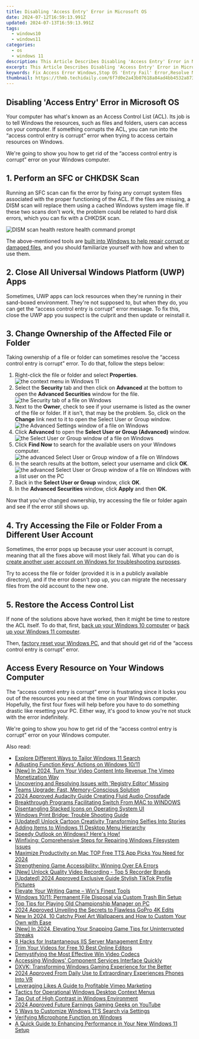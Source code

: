 ```yaml
---
title: Disabling 'Access Entry' Error in Microsoft OS
date: 2024-07-12T16:59:13.991Z
updated: 2024-07-13T16:59:13.991Z
tags:
  - windows10
  - windows11
categories:
  - os
  - windows 11
description: This Article Describes Disabling 'Access Entry' Error in Microsoft OS
excerpt: This Article Describes Disabling 'Access Entry' Error in Microsoft OS
keywords: Fix Access Error Windows,Stop OS 'Entry Fail' Error,Resolve MS OS Gateway Issue,Disable Entry Error MSOS,Eliminate 'Access Denied' Window,Remove Microsoft Entry Fail,Overcome Windows Access Error
thumbnail: https://thmb.techidaily.com/6f7d0e2a43b07618a84ad4bb4532a87360d4eb5cc4017e6eac185e39f8838773.jpg
---
```


## Disabling 'Access Entry' Error in Microsoft OS

 Your computer has what's known as an Access Control List (ACL). Its job is to tell Windows the resources, such as files and folders, users can access on your computer. If something corrupts the ACL, you can run into the “access control entry is corrupt” error when trying to access certain resources on Windows.

 We're going to show you how to get rid of the “access control entry is corrupt” error on your Windows computer.

## 1\. Perform an SFC or CHKDSK Scan

 Running an SFC scan can fix the error by fixing any corrupt system files associated with the proper functioning of the ACL. If the files are missing, a DISM scan will replace them using a cached Windows system image file. If these two scans don't work, the problem could be related to hard disk errors, which you can fix with a CHKDSK scan.

![DISM scan health restore health command prompt](https://static1.makeuseofimages.com/wordpress/wp-content/uploads/2023/03/dism-scan-health-restore-health-command-prompt.jpg)

 The above-mentioned tools are [built into Windows to help repair corrupt or damaged files](https://www.makeuseof.com/windows-built-in-repair-tools), and you should familiarize yourself with how and when to use them.

## 2\. Close All Universal Windows Platform (UWP) Apps

 Sometimes, UWP apps can lock resources when they're running in their sand-boxed environment. They're not supposed to, but when they do, you can get the “access control entry is corrupt” error message. To fix this, close the UWP app you suspect is the culprit and then update or reinstall it.

## 3\. Change Ownership of the Affected File or Folder

 Taking ownership of a file or folder can sometimes resolve the “access control entry is corrupt” error. To do that, follow the steps below:

1. Right-click the file or folder and select **Properties**.  
![the context menu in Windows 11](https://static1.makeuseofimages.com/wordpress/wp-content/uploads/wm/2023/08/the-context-menu-in-windows-11.jpg)
2. Select the **Security** tab and then click on **Advanced** at the bottom to open the **Advanced Securities** window for the file.  
![the Security tab of a file on Windows](https://static1.makeuseofimages.com/wordpress/wp-content/uploads/wm/2023/08/the-security-tab-of-a-file-on-windows.jpg)
3. Next to the **Owner**, check to see if your username is listed as the owner of the file or folder. If it isn't, that may be the problem. So, click on the **Change** link next to it to open the Select User or Group window.  
![the Advanced Settings window of a file on Windows](https://static1.makeuseofimages.com/wordpress/wp-content/uploads/wm/2023/08/the-advanced-settings-window-of-a-file-on-windows.jpg)
4. Click **Advanced** to open the **Select User or Group (Advanced)** window.  
![the Select User or Group window of a file on Windows](https://static1.makeuseofimages.com/wordpress/wp-content/uploads/wm/2023/08/the-select-user-or-group-window-of-a-file-on-windows.jpg)
5. Click **Find Now** to search for the available users on your Windows computer.  
![the advanced Select User or Group window of a file on Windows](https://static1.makeuseofimages.com/wordpress/wp-content/uploads/wm/2023/08/the-advanced-select-user-or-group-window-of-a-file-on-windows.jpg)
6. In the search results at the bottom, select your username and click **OK**.  
![the advanced Select User or Group window of a file on Windows with a list user on the PC](https://static1.makeuseofimages.com/wordpress/wp-content/uploads/wm/2023/08/the-advanced-select-user-or-group-window-of-a-file-with-a-list-of-users-on-windows.jpg)
7. Back in the **Select User or Group** window, click **OK**.
8. In the **Advanced Securities** window, click **Apply** and then **OK**.

 Now that you've changed ownership, try accessing the file or folder again and see if the error still shows up.

## 4\. Try Accessing the File or Folder From a Different User Account

 Sometimes, the error pops up because your user account is corrupt, meaning that all the fixes above will most likely fail. What you can do is [create another user account on Windows for troubleshooting purposes](https://www.makeuseof.com/tag/fix-windows-issues-creating-new-user-account/).

 Try to access the file or folder (provided it is in a publicly available directory), and if the error doesn't pop up, you can migrate the necessary files from the old account to the new one.

## 5\. Restore the Access Control List

 If none of the solutions above have worked, then it might be time to restore the ACL itself. To do that, first, [back up your Windows 10 computer](https://www.makeuseof.com/tag/ultimate-windows-10-data-backup-guide/) or [back up your Windows 11 computer](https://www.makeuseof.com/windows-11-create-complete-backup/).

 Then, [factory reset your Windows PC](https://www.makeuseof.com/tag/4-ways-factory-reset-windows-computer/), and that should get rid of the “access control entry is corrupt” error.

## Access Every Resource on Your Windows Computer

 The “access control entry is corrupt” error is frustrating since it locks you out of the resources you need at the time on your Windows computer. Hopefully, the first four fixes will help before you have to do something drastic like resetting your PC. Either way, it's good to know you're not stuck with the error indefinitely.

 We're going to show you how to get rid of the “access control entry is corrupt” error on your Windows computer.



<ins class="adsbygoogle"
      style="display:block"
      data-ad-client="ca-pub-7571918770474297"
      data-ad-slot="8358498916"
      data-ad-format="auto"
      data-full-width-responsive="true"></ins>
<span class="atpl-alsoreadstyle">Also read:</span>
<div><ul>
<li><a href="https://win11-tips.techidaily.com/explore-different-ways-to-tailor-windows-11-search/"><u>Explore Different Ways to Tailor Windows 11 Search</u></a></li>
<li><a href="https://win11-tips.techidaily.com/adjusting-function-keys-actions-on-windows-1011/"><u>Adjusting Function Keys' Actions on Windows 10/11</u></a></li>
<li><a href="https://vimeo-videos.techidaily.com/new-in-2024-turn-your-video-content-into-revenue-the-vimeo-monetization-way/"><u>[New] In 2024, Turn Your Video Content Into Revenue  The Vimeo Monetization Way</u></a></li>
<li><a href="https://win11-tips.techidaily.com/uncovering-and-resolving-issues-with-registry-editor-missing/"><u>Uncovering and Resolving Issues with 'Registry Editor' Missing</u></a></li>
<li><a href="https://win11-tips.techidaily.com/teams-upgrade-fast-memory-conscious-solution/"><u>Teams Upgrade: Fast, Memory-Conscious Solution</u></a></li>
<li><a href="https://extra-tips.techidaily.com/2024-approved-audacity-guide-creating-fluid-audio-crossfade/"><u>2024 Approved  Audacity Guide  Creating Fluid Audio Crossfade</u></a></li>
<li><a href="https://win11-tips.techidaily.com/breakthrough-programs-facilitating-switch-from-mac-to-windows/"><u>Breakthrough Programs Facilitating Switch From MAC to WINDOWS</u></a></li>
<li><a href="https://win11-tips.techidaily.com/disentangling-stacked-icons-on-operating-system-ui/"><u>Disentangling Stacked Icons on Operating System UI</u></a></li>
<li><a href="https://win11-tips.techidaily.com/windows-print-bridge-trouble-shooting-guide/"><u>Windows Print Bridge: Trouble Shooting Guide</u></a></li>
<li><a href="https://snapchat-videos.techidaily.com/updated-unlock-cartoon-creativity-transforming-selfies-into-stories/"><u>[Updated] Unlock Cartoon Creativity  Transforming Selfies Into Stories</u></a></li>
<li><a href="https://win11-tips.techidaily.com/adding-items-to-windows-11-desktop-menu-hierarchy/"><u>Adding Items to Windows 11 Desktop Menu Hierarchy</u></a></li>
<li><a href="https://win11-tips.techidaily.com/1719380879608-speedy-outlook-on-windows-heres-how/"><u>Speedy Outlook on Windows? Here's How!</u></a></li>
<li><a href="https://win11-tips.techidaily.com/winfixing-comprehensive-steps-for-repairing-windows-filesystem-issues/"><u>Winfixing: Comprehensive Steps for Repairing Windows Filesystem Issues</u></a></li>
<li><a href="https://vp-tips.techidaily.com/maximize-productivity-on-mac-top-free-tts-app-picks-you-need-for-2024/"><u>Maximize Productivity on Mac  TOP Free TTS App Picks You Need for 2024</u></a></li>
<li><a href="https://win11-tips.techidaily.com/strengthening-game-accessibility-winning-over-ea-errors/"><u>Strengthening Game Accessibility: Winning Over EA Errors</u></a></li>
<li><a href="https://remote-screen-capture.techidaily.com/new-unlock-quality-video-recording-top-5-recorder-brands/"><u>[New] Unlock Quality Video Recording - Top 5 Recorder Brands</u></a></li>
<li><a href="https://tiktok-videos.techidaily.com/updated-2024-approved-exclusive-guide-stylish-tiktok-profile-pictures/"><u>[Updated] 2024 Approved  Exclusive Guide  Stylish TikTok Profile Pictures</u></a></li>
<li><a href="https://win11-tips.techidaily.com/elevate-your-writing-game-wins-finest-tools/"><u>Elevate Your Writing Game – Win's Finest Tools</u></a></li>
<li><a href="https://win11-tips.techidaily.com/windows-1011-permanent-file-disposal-via-custom-trash-bin-setup/"><u>Windows 10/11: Permanent File Disposal via Custom Trash Bin Setup</u></a></li>
<li><a href="https://win11-tips.techidaily.com/top-tips-for-playing-old-championship-manager-on-pc/"><u>Top Tips for Playing Old Championship Manager on PC</u></a></li>
<li><a href="https://some-skills.techidaily.com/2024-approved-unveiling-the-secrets-to-flawless-gopro-4k-edits/"><u>2024 Approved  Unveiling the Secrets to Flawless GoPro 4K Edits</u></a></li>
<li><a href="https://ai-video-editing.techidaily.com/new-in-2024-10-catchy-pixel-art-wallpapers-and-how-to-custom-your-own-with-ease/"><u>New In 2024, 10 Catchy Pixel Art Wallpapers and How to Custom Your Own with Ease</u></a></li>
<li><a href="https://snapchat-videos.techidaily.com/new-in-2024-elevating-your-snapping-game-tips-for-uninterrupted-streaks/"><u>[New] In 2024, Elevating Your Snapping Game  Tips for Uninterrupted Streaks</u></a></li>
<li><a href="https://win11-tips.techidaily.com/8-hacks-for-instantaneous-iis-server-management-entry/"><u>8 Hacks for Instantaneous IIS Server Management Entry</u></a></li>
<li><a href="https://smart-video-creator.techidaily.com/trim-your-videos-for-free-10-best-online-editors/"><u>Trim Your Videos for Free 10 Best Online Editors</u></a></li>
<li><a href="https://win11-tips.techidaily.com/demystifying-the-most-effective-win-video-codecs/"><u>Demystifying the Most Effective Win Video Codecs</u></a></li>
<li><a href="https://win11-tips.techidaily.com/accessing-windows-component-services-interface-quickly/"><u>Accessing Windows' Component Services Interface Quickly</u></a></li>
<li><a href="https://win11-tips.techidaily.com/dxvk-transforming-windows-gaming-experience-for-the-better/"><u>DXVK: Transforming Windows Gaming Experience for the Better</u></a></li>
<li><a href="https://article-files.techidaily.com/2024-approved-from-daily-use-to-extraordinary-experiences-phones-into-vr/"><u>2024 Approved  From Daily Use to Extraordinary Experiences  Phones Into VR</u></a></li>
<li><a href="https://vimeo-videos.techidaily.com/leveraging-likes-a-guide-to-profitable-vimeo-marketing/"><u>Leveraging Likes  A Guide to Profitable Vimeo Marketing</u></a></li>
<li><a href="https://win11-tips.techidaily.com/tactics-for-operational-windows-desktop-context-menus/"><u>Tactics for Operational Windows Desktop Context Menus</u></a></li>
<li><a href="https://win11-tips.techidaily.com/tap-out-of-high-contrast-in-windows-environment/"><u>Tap Out of High Contrast in Windows Environment</u></a></li>
<li><a href="https://youtube-stream.techidaily.com/2024-approved-future-earnings-gaming-geeks-on-youtube/"><u>2024 Approved  Future Earnings  Gaming Geeks on YouTube</u></a></li>
<li><a href="https://win11-tips.techidaily.com/5-ways-to-customize-windows-11s-search-via-settings/"><u>5 Ways to Customize Windows 11'S Search via Settings</u></a></li>
<li><a href="https://win11-tips.techidaily.com/verifying-microphone-function-on-windows/"><u>Verifying Microphone Function on Windows</u></a></li>
<li><a href="https://win11-tips.techidaily.com/a-quick-guide-to-enhancing-performance-in-your-new-windows-11-setup/"><u>A Quick Guide to Enhancing Performance in Your New Windows 11 Setup</u></a></li>
</ul></div>
